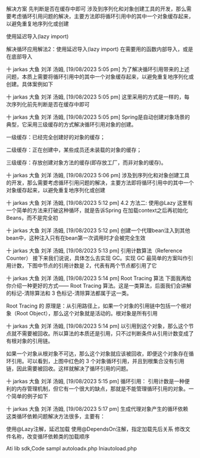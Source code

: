 


解决方案
先判断是否在缓存中即可
涉及到序列化和对象创建工具的开发，那么需要考虑循环引用问题的解决，主要方法即将循环引用中的其中一个对象缓存起来，以避免重复地序列化或创建

使用延迟导入(lazy import)

解决循环应用解法2：使用延迟导入(lazy import)
在需要用的函数内部导入，或是在底部导入

十 jarkas 大鱼 刘洋 汤姆, [19/08/2023 5:05 pm]
为了解决循环引用带来的上述问题，本质上需要将循环引用中的其中一个对象缓存起来，以避免重复地序列化或创建。具体案例如下

十 jarkas 大鱼 刘洋 汤姆, [19/08/2023 5:05 pm]
这里采用的方式是一样的，每次序列化前先判断是否在缓存中即可

十 jarkas 大鱼 刘洋 汤姆, [19/08/2023 5:05 pm]
Spring是自动创建对象场景的典型，它采用三级缓存的方式解决循环引用对象的创建。

一级缓存：已经完全创建好的对象的缓存；

二级缓存：正在创建中，某些成员还未装载的对象的缓存；

三级缓存：存放创建对象方法的缓存(即存放工厂，而非对象的缓存)。

十 jarkas 大鱼 刘洋 汤姆, [19/08/2023 5:06 pm]
涉及到序列化和对象创建工具的开发，那么需要考虑循环引用问题的解决，主要方法即将循环引用中的其中一个对象缓存起来，以避免重复地序列化或创建

十 jarkas 大鱼 刘洋 汤姆, [19/08/2023 5:12 pm]
4.2 方法二: 使用@Lazy
这里有一个简单的方法来打破这种循环，就是告诉Spring 在加载context之后再初始化Beans，而不是完全初

十 jarkas 大鱼 刘洋 汤姆, [19/08/2023 5:12 pm]
创建一个代理bean注入到其他bean中，这种注入只有在bean第一次调用时才会被完全生效

十 jarkas 大鱼 刘洋 汤姆, [19/08/2023 5:13 pm]
引用计数算法（Reference Counter）
接下来我们说说，具体怎么去实现 GC。实现 GC 最简单的方案叫作引用计数，下图中节点的引用计数是 2，代表有两个节点都引用了它

十 jarkas 大鱼 刘洋 汤姆, [19/08/2023 5:14 pm]
Root Tracing 算法
下面我再给你介绍一种更好的方式—— Root Tracing 算法。这是一类算法，后面我们会讲解的标记-清除算法和 3 色标记-清除算法都属于这一类。

Root Tracing 的
原理是：从引用路径上，如果一个对象的引用链中包括一个根对象（Root Object），那么这个对象就是活动的。根对象是所有引用

十 jarkas 大鱼 刘洋 汤姆, [19/08/2023 5:14 pm]
以引用到这个对象，那么这个节点就不需要被回收。所以算法的本质还是引用，只不过判断条件从引用计数变成了有根对象的引用链。

如果一个对象从根对象不可达，那么这个对象就应该被回收，即便这个对象存在循环引用。可以看到，上图中红色的 3 个对象循环引用，并且到根集合没有引用链，因此需要被回收。这样就解决了循环引用的问题。

十 jarkas 大鱼 刘洋 汤姆, [19/08/2023 5:15 pm]
循环引用：
引用计数是一种便利的内存管理机制，但它有一个很大的缺点，那就是不能管理循环引用的对象。一个简单的例子如下

十 jarkas 大鱼 刘洋 汤姆, [19/08/2023 5:17 pm]
生成代理对象产生的循环依赖
这类循环依赖问题解决方法很多，主要有：

使用@Lazy注解，延迟加载
使用@DependsOn注解，指定加载先后关系
修改文件名称，改变循环依赖类的加载顺序

Ati lib sdk,Code sampl
autoloadx.php
Iniautoload.php
